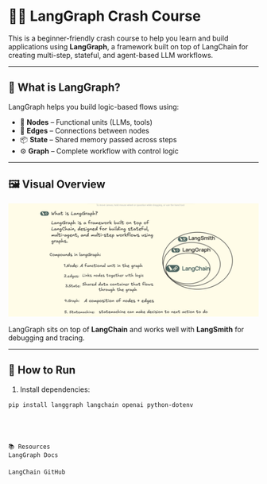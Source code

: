 # 🦜🔗 LangGraph Crash Course

This is a beginner-friendly crash course to help you learn and build applications using **LangGraph**, a framework built on top of LangChain for creating multi-step, stateful, and agent-based LLM workflows.

---

## 📌 What is LangGraph?

LangGraph helps you build logic-based flows using:

- 🔹 **Nodes** – Functional units (LLMs, tools)
- 🔸 **Edges** – Connections between nodes
- 📦 **State** – Shared memory passed across steps
- ⚙️ **Graph** – Complete workflow with control logic

---

## 🖼️ Visual Overview

![LangGraph Overview](./Screenshot%202025-07-14%20125642.png)

LangGraph sits on top of **LangChain** and works well with **LangSmith** for debugging and tracing.

---


## 🚀 How to Run

1. Install dependencies:
```bash
pip install langgraph langchain openai python-dotenv




📚 Resources
LangGraph Docs

LangChain GitHub


